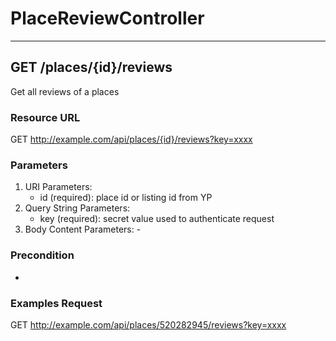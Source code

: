 # **PlaceReviewController**

---

## **GET /places/{id}/reviews** ##
Get all reviews of a places
### Resource URL
GET http://example.com/api/places/{id}/reviews?key=xxxx
### Parameters
1. URI Parameters: 
	* id (required): place id or listing id from YP
2. Query String Parameters: 
	* key (required): secret value used to authenticate request
3. Body Content Parameters: -
### Precondition
 -
### Examples Request
GET http://example.com/api/places/520282945/reviews?key=xxxx